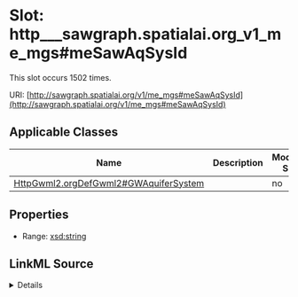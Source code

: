 

# Slot: http___sawgraph.spatialai.org_v1_me_mgs#meSawAqSysId




This slot occurs 1502 times.


URI: [http://sawgraph.spatialai.org/v1/me_mgs#meSawAqSysId](http://sawgraph.spatialai.org/v1/me_mgs#meSawAqSysId)



<!-- no inheritance hierarchy -->





## Applicable Classes

| Name | Description | Modifies Slot |
| --- | --- | --- |
| [HttpGwml2.orgDefGwml2#GWAquiferSystem](../classes/HttpGwml2.orgDefGwml2#GWAquiferSystem.md) |  |  no  |







## Properties

* Range: [xsd:string](http://www.w3.org/2001/XMLSchema#string)







## LinkML Source

<details>

```yaml
name: http___sawgraph.spatialai.org_v1_me_mgs#meSawAqSysId
from_schema: okns:hydrology-kg
exact_mappings:
- http://sawgraph.spatialai.org/v1/me_mgs#meSawAqSysId
rank: 1000
slot_uri: http://sawgraph.spatialai.org/v1/me_mgs#meSawAqSysId
alias: http___sawgraph.spatialai.org_v1_me_mgs#meSawAqSysId
domain_of:
- http___gwml2.org_def_gwml2#GW_AquiferSystem
range: string

```
</details>